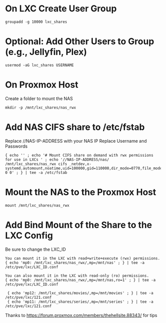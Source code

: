 # On LXC Create User Group
```
groupadd -g 10000 lxc_shares
```

# Optional: Add Other Users to Group (e.g., Jellyfin, Plex)
```
usermod -aG lxc_shares USERNAME
```

# On Proxmox Host
Create a folder to mount the NAS
```
mkdir -p /mnt/lxc_shares/nas_rwx
```

# Add NAS CIFS share to /etc/fstab
Replace //NAS-IP-ADDRESS with your NAS IP
Replace Username and Passwords
```
{ echo '' ; echo '# Mount CIFS share on demand with rwx permissions for use in LXCs ' ; echo '//NAS-IP-ADDRESS/nas/ /mnt/lxc_shares/nas_rwx cifs _netdev,x-systemd.automount,noatime,uid=100000,gid=110000,dir_mode=0770,file_mode=0770,user=smb_username,pass=smb_password 0 0' ; } | tee -a /etc/fstab

```

# Mount the NAS to the Proxmox Host
```
mount /mnt/lxc_shares/nas_rwx
```

# Add Bind Mount of the Share to the LXC Config
Be sure to change the LXC_ID
```
You can mount it in the LXC with read+write+execute (rwx) permissions.
{ echo 'mp0: /mnt/lxc_shares/nas_rwx/,mp=/mnt/nas' ; } | tee -a /etc/pve/lxc/LXC_ID.conf

You can also mount it in the LXC with read-only (ro) permissions.
{ echo 'mp0: /mnt/lxc_shares/nas_rwx/,mp=/mnt/nas,ro=1' ; } | tee -a /etc/pve/lxc/LXC_ID.conf

 { echo 'mp12: /mnt/lxc_shares/movies/,mp=/mnt/movies' ; } | tee -a /etc/pve/lxc/121.conf
 { echo 'mp11: /mnt/lxc_shares/series/,mp=/mnt/series' ; } | tee -a /etc/pve/lxc/121.conf
```

Thanks to https://forum.proxmox.com/members/thehellsite.88343/ for tips
